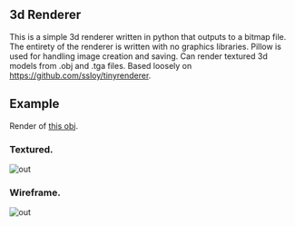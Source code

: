 ## 3d Renderer
This is a simple 3d renderer written in python that outputs to a bitmap file. The entirety of the renderer is written with no graphics libraries. Pillow is used for handling image creation and saving. Can render textured 3d models from .obj and .tga files. Based loosely on https://github.com/ssloy/tinyrenderer. 

## Example
Render of [this obj](https://github.com/ssloy/tinyrenderer/blob/f6fecb7ad493264ecd15e230411bfb1cca539a12/obj/african_head.obj). 
### Textured.
![out](https://user-images.githubusercontent.com/15094591/235452615-f8d7594b-5ad8-47dd-8820-75faf857df59.jpg)
### Wireframe. 
![out](https://user-images.githubusercontent.com/15094591/235454867-f7a9a2f2-c751-46e6-8a64-7858a7de0911.jpeg)
